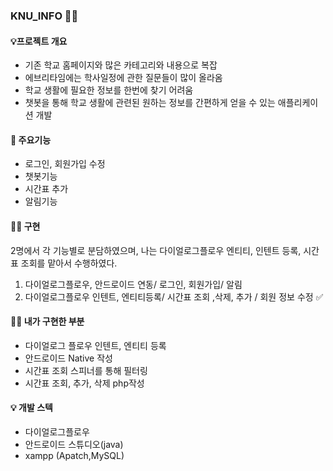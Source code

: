 <h3> KNU_INFO 👋💬</h3>


<h4> 💡프로젝트 개요 </h4>

* 기존 학교 홈페이지와 많은 카테고리와 내용으로 복잡
* 에브리타임에는 학사일정에 관한 질문들이 많이 올라옴
* 학교 생활에 필요한 정보를 한번에 찾기 어려움
* 챗봇을 통해 학교 생활에 관련된 원하는 정보를 간편하게 얻을 수 있는 애플리케이션 개발 



<h4> 📌 주요기능  </h4>

* 로그인, 회원가입 수정 
* 챗봇기능
* 시간표 추가
* 알림기능 



<h4>💁‍♀ 구현 </h4> 

2명에서 각 기능별로 분담하였으며, 나는 다이얼로그플로우 엔티티, 인텐트 등록, 시간표 조회를 맡아서 수행하였다. 

 1) 다이얼로그플로우, 안드로이드 연동/ 로그인, 회원가입/ 알림 
 2) 다이얼로그플로우 인텐트, 엔티티등록/ 시간표 조회 ,삭제, 추가  / 회원 정보 수정   ✅




<h4>✍🏻 내가 구현한 부분 </h4>

* 다이얼로그 플로우 인텐트, 엔티티 등록
* 안드로이드 Native 작성 
* 시간표 조회 스피너를 통해 필터링 
* 시간표 조회, 추가, 삭제 php작성 




<h4>💡 개발 스텍 </h4>

* 다이얼로그플로우
* 안드로이드 스튜디오(java)
* xampp (Apatch,MySQL)





